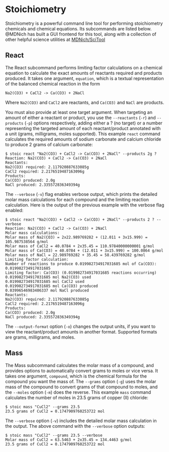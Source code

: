 # Stoichiometry

Stoichiometry is a powerful command line tool for performing stoichiometry
chemicals and chemical equations. Its subcommands are listed below. @MDNich
has built a GUI frontend for this tool, along with a collection of other
helpful science utilities at [MDNich/SciTool](https://github.com/MDNich/SciTool)

## React

The React subcommand performs limiting factor calculations on a chemical
equation to calculate the exact amounts of reactants required and products
produced. It takes one argument, `equation`, which is a textual
representation of the balanced chemical reaction in the form
```
Na2(CO3) + CaCl2 -> Ca(CO3) + 2NaCl 
```
Where `Na2(CO3)` and `CaCl2` are reactants, and `Ca(CO3)` and `NaCl` are
products.

You must also provide at least one target argument. When targeting an
amount of either a reactant or product, you use the `--reactants` (`-r`)
and `--products` (`-p`) options respectively, adding either a ?
(no target) or a number representing the targeted amount of each
reactant/product annotated with a unit (grams, milligrams, moles supported).
This example `react` command calculates the required amounts of sodium
carbonate and calcium chloride to produce 2 grams of calcium carbonate:
```
$ stoic react "Na2(CO3) + CaCl2 -> Ca(CO3) + 2NaCl" --products 2g ?
Reaction: Na2(CO3) + CaCl2 -> Ca(CO3) + 2NaCl
Reactants:
Na2(CO3) required: 2.117920887633085g
CaCl2 required: 2.2176519487163096g
Products:
Ca(CO3) produced: 2.0g
NaCl produced: 2.335572836349394g
```

The `--verbose` (`-v`) flag enables verbose output, which prints the detailed molar mass
calculations for each compound and the limiting reaction calculation. Here
is the output of the previous example with the verbose flag enabled:
 
```
$ stoic react "Na2(CO3) + CaCl2 -> Ca(CO3) + 2NaCl" --products 2 ? --verbose
Reaction: Na2(CO3) + CaCl2 -> Ca(CO3) + 2NaCl
Molar mass calculations:
Molar mass of Na2(CO3) = 2x22.989769282 + (12.011 + 3x15.999) = 105.987538564 g/mol
Molar mass of CaCl2 = 40.0784 + 2x35.45 = 110.97840000000001 g/mol
Molar mass of Ca(CO3) = 40.0784 + (12.011 + 3x15.999) = 100.0864 g/mol
Molar mass of NaCl = 22.989769282 + 35.45 = 58.439769282 g/mol
Limiting factor calculation:
Number of reactions to produce 0.019982734917031685 mol of Ca(CO3): 0.019982734917031685
Limiting factor: Ca(CO3) (0.019982734917031685 reactions occurring)
0.019982734917031685 mol Na2(CO3) used
0.019982734917031685 mol CaCl2 used
0.019982734917031685 mol Ca(CO3) produced
0.03996546983406337 mol NaCl produced
Reactants:
Na2(CO3) required: 2.117920887633085g
CaCl2 required: 2.2176519487163096g
Products:
Ca(CO3) produced: 2.0g
NaCl produced: 2.335572836349394g
```

The `--output-format` option (`-o`) changes the output units,
if you want to view the reactant/product amounts in another format.
Supported formats are grams, milligrams, and moles.

## Mass

The Mass subcommand calculates the molar mass of a compound, and provides
options to automatically convert grams to moles or vice versa. It takes
one argument, `compound`, which is the chemical formula for the compound
you want the mass of. The `--grams` option (`-g`) uses the molar mass of
the compound to convert grams of that compound to moles, and the `--moles`
option (`-m`) does the reverse. This example `mass` command calculates the
number of moles in 23.5 grams of copper (II) chloride:
```
$ stoic mass "CuCl2" --grams 23.5
23.5 grams of CuCl2 = 0.1747909760253722 mol
```

The `--verbose` option (`-v`) includes the detailed molar mass calculation
in the output. The above command with the `--verbose` option outputs:
```
$ stoic mass "CuCl2" --grams 23.5 --verbose
Molar mass of CuCl2 = 63.5463 + 2x35.45 = 134.4463 g/mol
23.5 grams of CuCl2 = 0.1747909760253722 mol
```
